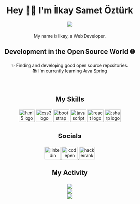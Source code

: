 <div align="center">
<h1 align="center">Hey 👨‍💻 I'm İlkay Samet Öztürk</h1>

[![](https://visitcount.itsvg.in/api?id=arminamirinasab&icon=7&color=1)](https://visitcount.itsvg.in)

###

<p align="center">My name is İlkay, a Web Developer.</p>

###
<h2 align="center">Development in the Open Source World 🌐</h2>

###

<p align="center">✨ Finding and developing good open source repositories.<br>📚 I'm currently learning Java Spring<br><br><br></p>

###
<h2 align="center">My Skills</h2>

###

<div align="center">
  <img src="https://cdn.jsdelivr.net/gh/devicons/devicon/icons/html5/html5-original.svg" height="40" width="52" alt="html5 logo"  />
  <img src="https://cdn.jsdelivr.net/gh/devicons/devicon/icons/css3/css3-original.svg" height="40" width="52" alt="css3 logo"  />
  <img src="https://cdn.jsdelivr.net/gh/devicons/devicon/icons/bootstrap/bootstrap-original.svg" height="40" width="52" alt="bootstrap logo"  />
  <img src="https://cdn.jsdelivr.net/gh/devicons/devicon/icons/javascript/javascript-original.svg" height="40" width="52" alt="javascript logo"  />
  <img src="https://cdn.jsdelivr.net/gh/devicons/devicon/icons/react/react-original.svg" height="40" width="52" alt="react logo"  />
  <img src="https://cdn.jsdelivr.net/gh/devicons/devicon/icons/csharp/csharp-original.svg" height="40" width="52" alt="csharp logo"  />
  
</div>

###
<h2 align="center">Socials</h2>

###

<div align="center">
  <a href="https://www.linkedin.com/in/ilkay-samet-%C3%B6zt%C3%BCrk-9971841a1/" target="_blank">
    <img src="https://raw.githubusercontent.com/maurodesouza/profile-readme-generator/master/src/assets/icons/social/linkedin/default.svg" width="52" height="40" alt="linkedin logo"  />
  </a>
  <a href="https://codepen.io/samcrow" target="_blank">
    <img src="https://raw.githubusercontent.com/maurodesouza/profile-readme-generator/master/src/assets/icons/social/codepen/default.svg" width="52" height="40" alt="codepen logo"  />
  </a>
  <a href="https://www.hackerrank.com/iso_oztrk" target="_blank">
    <img src="https://raw.githubusercontent.com/maurodesouza/profile-readme-generator/master/src/assets/icons/social/hackerrank/default.svg" width="52" height="40" alt="hackerrank logo"  />
  </a>
</div>

###
<h2 align="center">My Activity</h2>

###

![](https://github-readme-stats.vercel.app/api?username=sammcro&theme=react&hide_border=true&include_all_commits=true&count_private=false)<br/>
![](https://github-readme-streak-stats.herokuapp.com/?user=sammcro&theme=react&hide_border=true)<br/>
![](https://github-readme-stats.vercel.app/api/top-langs/?username=sammcro&theme=react&hide_border=true&include_all_commits=true&count_private=false&layout=compact)

###
</div>
